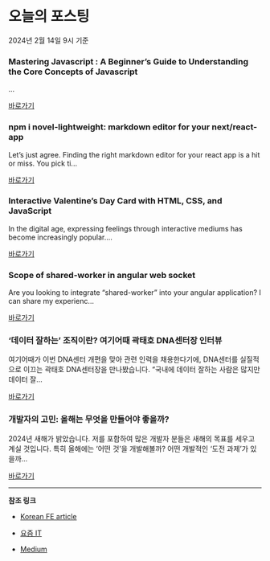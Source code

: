 # 오늘의 포스팅 
2024년 2월 14일 9시 기준 

### Mastering Javascript : A Beginner’s Guide to Understanding the Core Concepts of Javascript 

 ... 

 [바로가기](https://medium.com/@muhamadwindy/mastering-javascript-a-beginners-guide-to-understanding-the-core-concepts-of-javascript-cf00cb751fda?responsesOpen=true&sortBy=REVERSE_CHRON&source=topic_portal_recommended_stories---------0-84----------front_end_development----------46417f38_10ef_4dcb_b99f_16d816e9e078-------) 

### npm i novel-lightweight: markdown editor for your next/react-app 

 Let’s just agree. Finding the right markdown editor for your react app is a hit or miss. You pick ti... 

 [바로가기](https://medium.com/@ankur0/npm-i-novel-lightweight-markdown-editor-for-your-next-react-app-e4c9b674bb63?responsesOpen=true&sortBy=REVERSE_CHRON&source=topic_portal_recommended_stories---------0-84----------react----------472777ad_148d_4a99_a40d_771e180a4bfe-------) 

### Interactive Valentine’s Day Card with HTML, CSS, and JavaScript 

 In the digital age, expressing feelings through interactive mediums has become increasingly popular.... 

 [바로가기](https://medium.com/@enlabe/interactive-valentines-day-card-with-html-css-and-javascript-5a64de7c9935?responsesOpen=true&sortBy=REVERSE_CHRON&source=topic_portal_recommended_stories---------0-84----------javascript----------e82ac6ae_30f1_41e1_be97_3bde66fc6efa-------) 

### Scope of shared-worker in angular web socket 

 Are you looking to integrate “shared-worker” into your angular application? I can share my experienc... 

 [바로가기](https://medium.com/@ajmalrahman430/scope-of-shared-worker-in-angular-web-socket-ecc33ffe7bcf?responsesOpen=true&sortBy=REVERSE_CHRON&source=topic_portal_recommended_stories---------0-84----------typescript----------573edbd7_7317_47af_915b_49de0cdca83b-------) 

### ‘데이터 잘하는’ 조직이란? 여기어때 곽태호 DNA센터장 인터뷰 

 여기어때가 이번 DNA센터 개편을 맞아 관련 인력을 채용한다기에, DNA센터를 실질적으로 이끄는 곽태호 DNA센터장을 만나봤습니다. “국내에 데이터 잘하는 사람은 많지만 데이터 잘... 

 [바로가기](https://yozm.wishket.com/magazine/detail/2454/) 

### 개발자의 고민: 올해는 무엇을 만들어야 좋을까? 

 2024년 새해가 밝았습니다. 저를 포함하여 많은 개발자 분들은 새해의 목표를 세우고 계실 것입니다. 특히 올해에는 ‘어떤 것’을 개발해볼까? 어떤 개발적인 ‘도전 과제’가 있을까... 

 [바로가기](https://yozm.wishket.com/magazine/detail/2453/) 

---

**참조 링크**

- [Korean FE article](https://kofearticle.substack.com) 

- [요즘 IT](https://yozm.wishket.com/magazine) 

- [Medium](https://medium.com) 

